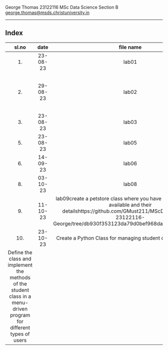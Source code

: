 George Thomas
23122116
MSc Data Science Section B
george.thomas@msds.christuniversity.in

***
## Index
|sl.no|date|file name|topic|link|
|:----:|:----:|:---:|:----:|:----:|
|1.|23-08-23|lab01|write a program to enter name and push it to github|https://github.com/GMust211/MScDSB-MDS171-23122116-George/blob/73e90629bdc8332605ede047c0a52284d05f932a/Lab%2001.ipynb|
|2.|29-08-23|lab02|In the vibrant realm of Digiterr.a, there lived a princess named Alice; Alice is fascinated with recording numbers, which she asks as she meets new people when she moves arou.66nd. Alice used to save the numbers in the following formcreate a function to help Alice from Digiterra convert the number she enters.|https://github.com/GMust211/MScDSB-MDS171-23122116-George/blob/73e90629bdc8332605ede047c0a52284d05f932a/Lab%2002.ipynb|
|3.|23-08-23|lab03|The values that Arithmetica is looking at are:Mean, Minimum, Maximum, Range|https://github.com/GMust211/MScDSB-MDS171-23122116-George/blob/73e90629bdc8332605ede047c0a52284d05f932a/Lab%2003.ipynb|
|5.|23-08-23|lab05|Write a program for collecting a string from the user and counting the number of vowels.|https://github.com/GMust211/MScDSB-MDS171-23122116-George/blob/1cddc122b3a8f8cd0d5da56ae816b6dc80fca5ee/Lab%2005.ipynb|
|6.|14-09-23|lab06|Prepare a CSV file with combinations of these values with the help of random index & looping statements and other control structures we discussed in class.|https://github.com/GMust211/MScDSB-MDS171-23122116-George/tree/8662a8bbccd4d15c4cf4ad971ec4157d49fe6a3e/Lab%2006|
|8.|03-10-23|lab08|Write a Python program to implement a Stack class that has the following functions.|https://github.com/GMust211/MScDSB-MDS171-23122116-George/tree/9227e0241c27854af91aa192c4d1f06fa7a3c647|
|9.|11-10-23|lab09create a petstore class where you have the details of pets available and their detailshttps://github.com/GMust211/MScDSB-MDS171-23122116-George/tree/db930f353123da79d0bef968da66a82c2f300169.|https://github.com/GMust211/MScDSB-MDS171-23122116-George/tree/9227e0241c27854af91aa192c4d1f06fa7a3c647|
|10.|23-10-23|Create a Python Class for managing student details and marks.
Define the class and implement the methods of the student class in a menu-driven program for different types of users||